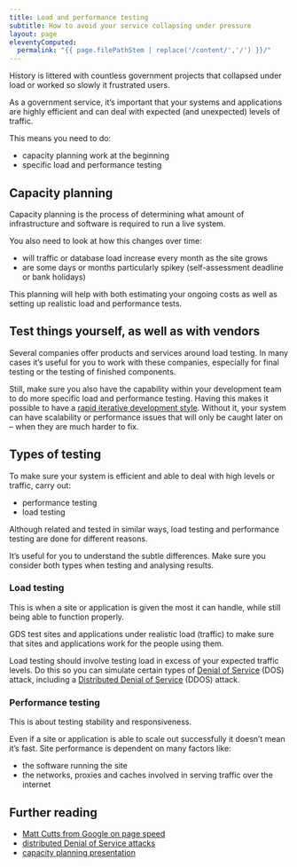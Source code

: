 ```yaml
---
title: Load and performance testing
subtitle: How to avoid your service collapsing under pressure
layout: page
eleventyComputed:
  permalink: "{{ page.filePathStem | replace('/content/','/') }}/"
---
```


History is littered with countless government projects that collapsed under load or worked so slowly it frustrated users.

As a government service, it’s important that your systems and applications are highly efficient and can deal with expected (and unexpected) levels of traffic.

This means you need to do:

- capacity planning work at the beginning
- specific load and performance testing

## Capacity planning

Capacity planning is the process of determining what amount of infrastructure and software is required to run a live system.

You also need to look at how this changes over time:

- will traffic or database load increase every month as the site grows
- are some days or months particularly spikey (self-assessment deadline or bank holidays)

This planning will help with both estimating your ongoing costs as well as setting up realistic load and performance tests.

## Test things yourself, as well as with vendors

Several companies offer products and services around load testing. In many cases it’s useful for you to work with these companies, especially for final testing or the testing of finished components.

Still, make sure you also have the capability within your development team to do more specific load and performance testing. Having this makes it possible to have a [rapid iterative development style](/version-1/guides/agile/). Without it, your system can have scalability or performance issues that will only be caught later on – when they are much harder to fix.

## Types of testing

To make sure your system is efficient and able to deal with high levels or traffic, carry out:

- performance testing
- load testing

Although related and tested in similar ways, load testing and performance testing are done for different reasons.

It’s useful for you to understand the subtle differences. Make sure you consider both types when testing and analysing results.

### Load testing

This is when a site or application is given the most it can handle, while still being able to function properly.

GDS test sites and applications under realistic load (traffic) to make sure that sites and applications work for the people using them.

Load testing should involve testing load in excess of your expected traffic levels. Do this so you can simulate certain types of [Denial of Service](https://en.wikipedia.org/wiki/Denial-of-service_attack) (DOS) attack, including a [Distributed Denial of Service](https://en.wikipedia.org/wiki/Denial-of-service_attack#Distributed_attack) (DDOS) attack.

### Performance testing

This is about testing stability and responsiveness.

Even if a site or application is able to scale out successfully it doesn’t mean it’s fast. Site performance is dependent on many factors like:

- the software running the site
- the networks, proxies and caches involved in serving traffic over the internet

## Further reading

- [Matt Cutts from Google on page speed](https://www.mattcutts.com/blog/site-speed/)
- [distributed Denial of Service attacks](https://en.wikipedia.org/wiki/Denial-of-service_attack)
- [capacity planning presentation](https://www.slideshare.net/jallspaw/velocity2008-capacity-management1-484676)
